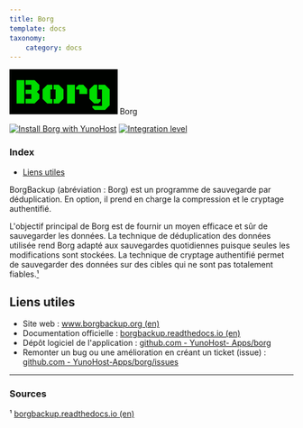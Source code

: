 ```yaml
---
title: Borg
template: docs
taxonomy:
    category: docs
---
```


<img src="/images/borg_logo.svg" height="80px" alt="logo de Borg"> Borg

[![Install Borg with YunoHost](https://install-app.yunohost.org/install-with-yunohost.png)](https://install-app.yunohost.org/?app=borg) [![Integration level](https://dash.yunohost.org/integration/borg.svg)](https://dash.yunohost.org/appci/app/borg)

### Index

- [Liens utiles](#liens-utiles)

BorgBackup (abréviation : Borg) est un programme de sauvegarde par déduplication. En option, il prend en charge la compression et le cryptage authentifié.

L'objectif principal de Borg est de fournir un moyen efficace et sûr de sauvegarder les données. La technique de déduplication des données utilisée rend Borg adapté aux sauvegardes quotidiennes puisque seules les modifications sont stockées. La technique de cryptage authentifié permet de sauvegarder des données sur des cibles qui ne sont pas totalement fiables.[¹](#sources)

## Liens utiles

+ Site web : [www.borgbackup.org (en)](https://www.borgbackup.org/)
+ Documentation officielle : [borgbackup.readthedocs.io (en)](https://borgbackup.readthedocs.io/en/stable/)
+ Dépôt logiciel de l'application : [github.com - YunoHost- Apps/borg](https://github.com/YunoHost-Apps/borg_ynh)
+ Remonter un bug ou une amélioration en créant un ticket (issue) : [github.com - YunoHost-Apps/borg/issues](https://github.com/YunoHost-Apps/borg_ynh/issues)

------

### Sources

¹ [borgbackup.readthedocs.io (en)](https://borgbackup.readthedocs.io/en/stable/#what-is-borgbackup)
